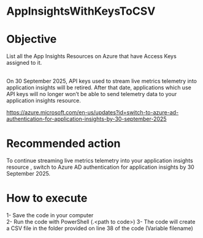 # AppInsightsWithKeysToCSV

# Objective
List all the App Insights Resources on Azure that have Access Keys assigned to it.<br /><br />

On 30 September 2025, API keys used to stream live metrics telemetry into application insights will be retired. After that date, applications which use API keys will no longer won’t be able to send telemetry data to your application insights resource. <br />

https://azure.microsoft.com/en-us/updates?id=switch-to-azure-ad-authentication-for-application-insights-by-30-september-2025<br />

# Recommended action
To continue streaming live metrics telemetry into your application insights resource , switch to Azure AD authentication for application insights by 30 September 2025.<br />

# How to execute
1- Save the code in your computer<br />
2- Run the code with PowerShell (.\<path to code>)
3- The code will create a CSV file in the folder provided on line 38 of the code (Variable filename)
